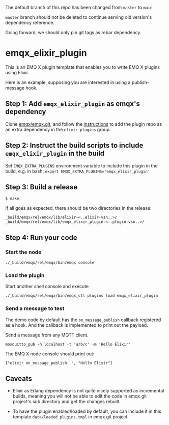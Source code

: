 The default branch of this repo has been changed from `master` to `main`.

`master` branch should not be deleted to continue serving old version's dependency reference.

Going forward, we should only pin git tags as rebar dependency.

# emqx_elixir_plugin

This is an EMQ X plugin template that enables you to write EMQ X plugins using Elixir.

Here is an example, supposing you are interested in using a publish-message hook.

## Step 1: Add `emqx_elixir_plugin` as emqx's dependency

Clone [emqx/emqx.git](https://github.com/emqx/emqx), and
follow the [instructions](https://github.com/emqx/emqx/blob/master/lib-extra/README.md)
to add the plugin repo as an extra dependency in the `elixir_plugins` group.

## Step 2: Instruct the build scripts to include `emqx_elixir_plugin` in the build

Set `EMQX_EXTRA_PLUGINS` environment variable to include this plugin in the build, e.g. in bash:
`export EMQX_EXTRA_PLUGINS='emqx_elixir_plugin'`

## Step 3: Build a release

```
$ make
```

If all goes as expected, there should be two directories in the release:

```
_build/emqx/rel/emqx/lib/elixir-<..elixir-vsn..>/
_build/emqx/rel/emqx/lib/emqx_elixir_plugin-<..plugin-vsn..>/
```

## Step 4: Run your code

### Start the node

```
./_build/emqx/rel/emqx/bin/emqx console
```

### Load the plugin

Start another shell console and execute

```
./_build/emqx/rel/emqx/bin/emqx_ctl plugins load emqx_elixir_plugin
```

### Send a message to test

The demo code by default has the `on_message_publish` callback registered as a hook.
And the callback is implemented to print out the payload.

Send a message from any MQTT client.

```
mosquitto_pub -h localhost -t 'a/b/c' -m 'Hello Elixir'
```

The EMQ X node console should print out:

```
["elixir on_message_publish: ", "Hello Elixir"]
```

## Caveats

* Elixir as Erlang dependency is not quite nicely supported as incremental builds,
  meaning you will not be able to edit the code in emqx.git project's sub directory and get the changes rebuilt.

* To have the plugin enabled/loaded by default, you can include it in this template
  `data/loaded_plugins.tmpl` in emqx.git project.
